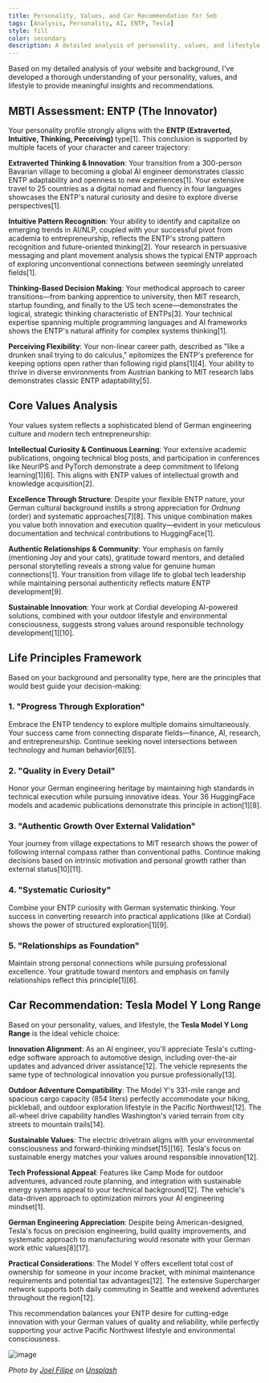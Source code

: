 ```yaml
---
title: Personality, Values, and Car Recommendation for Seb
tags: [Analysis, Personality, AI, ENTP, Tesla]
style: fill
color: secondary
description: A detailed analysis of personality, values, and lifestyle to provide meaningful insights and recommendations.
---
```


Based on my detailed analysis of your website and background, I've developed a thorough understanding of your personality, values, and lifestyle to provide meaningful insights and recommendations.

## **MBTI Assessment: ENTP (The Innovator)**

Your personality profile strongly aligns with the **ENTP (Extraverted, Intuitive, Thinking, Perceiving)** type[1]. This conclusion is supported by multiple facets of your character and career trajectory:

**Extraverted Thinking & Innovation**: Your transition from a 300-person Bavarian village to becoming a global AI engineer demonstrates classic ENTP adaptability and openness to new experiences[1]. Your extensive travel to 25 countries as a digital nomad and fluency in four languages showcases the ENTP's natural curiosity and desire to explore diverse perspectives[1].

**Intuitive Pattern Recognition**: Your ability to identify and capitalize on emerging trends in AI/NLP, coupled with your successful pivot from academia to entrepreneurship, reflects the ENTP's strong pattern recognition and future-oriented thinking[2]. Your research in persuasive messaging and plant movement analysis shows the typical ENTP approach of exploring unconventional connections between seemingly unrelated fields[1].

**Thinking-Based Decision Making**: Your methodical approach to career transitions—from banking apprentice to university, then MIT research, startup founding, and finally to the US tech scene—demonstrates the logical, strategic thinking characteristic of ENTPs[3]. Your technical expertise spanning multiple programming languages and AI frameworks shows the ENTP's natural affinity for complex systems thinking[1].

**Perceiving Flexibility**: Your non-linear career path, described as "like a drunken snail trying to do calculus," epitomizes the ENTP's preference for keeping options open rather than following rigid plans[1][4]. Your ability to thrive in diverse environments from Austrian banking to MIT research labs demonstrates classic ENTP adaptability[5].

## **Core Values Analysis**

Your values system reflects a sophisticated blend of German engineering culture and modern tech entrepreneurship:

**Intellectual Curiosity & Continuous Learning**: Your extensive academic publications, ongoing technical blog posts, and participation in conferences like NeurIPS and PyTorch demonstrate a deep commitment to lifelong learning[1][6]. This aligns with ENTP values of intellectual growth and knowledge acquisition[2].

**Excellence Through Structure**: Despite your flexible ENTP nature, your German cultural background instills a strong appreciation for *Ordnung* (order) and systematic approaches[7][8]. This unique combination makes you value both innovation and execution quality—evident in your meticulous documentation and technical contributions to HuggingFace[1].

**Authentic Relationships & Community**: Your emphasis on family (mentioning Joy and your cats), gratitude toward mentors, and detailed personal storytelling reveals a strong value for genuine human connections[1]. Your transition from village life to global tech leadership while maintaining personal authenticity reflects mature ENTP development[9].

**Sustainable Innovation**: Your work at Cordial developing AI-powered solutions, combined with your outdoor lifestyle and environmental consciousness, suggests strong values around responsible technology development[1][10].

## **Life Principles Framework**

Based on your background and personality type, here are the principles that would best guide your decision-making:

### **1. "Progress Through Exploration"**
Embrace the ENTP tendency to explore multiple domains simultaneously. Your success came from connecting disparate fields—finance, AI, research, and entrepreneurship. Continue seeking novel intersections between technology and human behavior[6][5].

### **2. "Quality in Every Detail"** 
Honor your German engineering heritage by maintaining high standards in technical execution while pursuing innovative ideas. Your 36 HuggingFace models and academic publications demonstrate this principle in action[1][8].

### **3. "Authentic Growth Over External Validation"**
Your journey from village expectations to MIT research shows the power of following internal compass rather than conventional paths. Continue making decisions based on intrinsic motivation and personal growth rather than external status[10][11].

### **4. "Systematic Curiosity"**
Combine your ENTP curiosity with German systematic thinking. Your success in converting research into practical applications (like at Cordial) shows the power of structured exploration[1][9].

### **5. "Relationships as Foundation"**
Maintain strong personal connections while pursuing professional excellence. Your gratitude toward mentors and emphasis on family relationships reflect this principle[1][6].

## **Car Recommendation: Tesla Model Y Long Range**

Based on your personality, values, and lifestyle, the **Tesla Model Y Long Range** is the ideal vehicle choice:

**Innovation Alignment**: As an AI engineer, you'll appreciate Tesla's cutting-edge software approach to automotive design, including over-the-air updates and advanced driver assistance[12]. The vehicle represents the same type of technological innovation you pursue professionally[13].

**Outdoor Adventure Compatibility**: The Model Y's 331-mile range and spacious cargo capacity (854 liters) perfectly accommodate your hiking, pickleball, and outdoor exploration lifestyle in the Pacific Northwest[12]. The all-wheel drive capability handles Washington's varied terrain from city streets to mountain trails[14].

**Sustainable Values**: The electric drivetrain aligns with your environmental consciousness and forward-thinking mindset[15][16]. Tesla's focus on sustainable energy matches your values around responsible innovation[12].

**Tech Professional Appeal**: Features like Camp Mode for outdoor adventures, advanced route planning, and integration with sustainable energy systems appeal to your technical background[12]. The vehicle's data-driven approach to optimization mirrors your AI engineering mindset[1].

**German Engineering Appreciation**: Despite being American-designed, Tesla's focus on precision engineering, build quality improvements, and systematic approach to manufacturing would resonate with your German work ethic values[8][17].

**Practical Considerations**: The Model Y offers excellent total cost of ownership for someone in your income bracket, with minimal maintenance requirements and potential tax advantages[12]. The extensive Supercharger network supports both daily commuting in Seattle and weekend adventures throughout the region[12].

This recommendation balances your ENTP desire for cutting-edge innovation with your German values of quality and reliability, while perfectly supporting your active Pacific Northwest lifestyle and environmental consciousness.

![image](https://images.unsplash.com/photo-1536240478700-b869070f9279?q=80&w=2070&auto=format&fit=crop&ixlib=rb-4.0.3&ixid=M3wxMjA3fDB8MHxwaG90by1wYWdlfHx8fGVufDB8fHx8fA%3D%3D)

*Photo by [Joel Filipe](https://unsplash.com/@joelfilip) on [Unsplash](https://unsplash.com/photos/QwoNAhbmLLo)*

